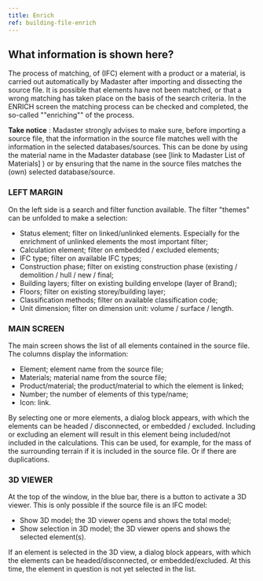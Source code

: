 ```yaml
---
title: Enrich
ref: building-file-enrich
---
```


## What information is shown here?
The process of matching, of (IFC) element with a product or a material, is carried out automatically by Madaster after importing and dissecting the source file. It is possible that elements have not been matched, or that a wrong matching has taken place on the basis of the search criteria. In the ENRICH screen the matching process can be checked and completed, the so-called ""enriching"" of the process.

**Take notice** : Madaster strongly advises to make sure, before importing a source file, that the information in the source file matches well with the information in the selected databases/sources. This can be done by using the material name in the Madaster database (see [link to Madaster List of Materials] ) or by ensuring that the name in the source files matches the (own) selected database/source.


### LEFT MARGIN
On the left side is a search and filter function available. The filter "themes" can be unfolded to make a selection:

- Status element; filter on linked/unlinked elements. Especially for the enrichment of unlinked elements the most important filter;
- Calculation element; filter on embedded / excluded elements;
- IFC type; filter on available IFC types;
- Construction phase; filter on existing construction phase (existing / demolition / hull / new / final;
- Building layers; filter on existing building envelope (layer of Brand);
- Floors; filter on existing storey/building layer;
- Classification methods; filter on available classification code;
- Unit dimension; filter on dimension unit: volume / surface / length.


### MAIN SCREEN
The main screen shows the list of all elements contained in the source file. The columns display the information:
- Element; element name from the source file;
- Materials; material name from the source file;
- Product/material; the product/material to which the element is linked;
- Number; the number of elements of this type/name;
- Icon: link.

By selecting one or more elements, a dialog block appears, with which the elements can be headed / disconnected, or embedded / excluded. Including or excluding an element will result in this element being included/not included in the calculations. This can be used, for example, for the mass of the surrounding terrain if it is included in the source file. Or if there are duplications.


### 3D VIEWER
At the top of the window, in the blue bar, there is a button to activate a 3D viewer. This is only possible if the source file is an IFC model:
- Show 3D model; the 3D viewer opens and shows the total model;
- Show selection in 3D model; the 3D viewer opens and shows the selected element(s).

If an element is selected in the 3D view, a dialog block appears, with which the elements can be headed/disconnected, or embedded/excluded. At this time, the element in question is not yet selected in the list.
